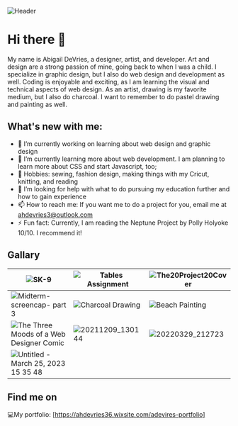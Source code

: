 
![Header](https://github.com/ahdevries21/ahdevries21/assets/145778459/24bdf054-b18a-48d6-a52d-1d0d2808443a)

# Hi there 👋

My name is Abigail DeVries, a designer, artist, and developer. Art and design are a strong passion of mine, going back to when I was a child. I specialize in graphic design, but I also do web design and development as well. Coding is enjoyable and exciting, as I am learning the visual and technical aspects of web design. As an artist, drawing is my favorite medium, but I also do charcoal. I want to remember to do pastel drawing and painting as well.

## What's new with me:

- 🔭 I’m currently working on learning about web design and graphic design
- 🌱 I’m currently learning more about web development. I am planning to learn more about CSS and start Javascript, too;
- 🎨 Hobbies: sewing, fashion design, making things with my Cricut, knitting, and reading
- 🤔 I’m looking for help with what to do pursuing my education further and how to gain experience
- 📫 How to reach me: If you want me to do a project for you, email me at ahdevries3@outlook.com
- ⚡ Fun fact: Currently, I am reading the Neptune Project by Polly Holyoke 10/10. I recommend it!

## Gallary

|  ![SK-9](https://github.com/ahdevries21/ahdevries21/assets/145778459/f5a66978-a7bd-4e43-ba91-4afdcad9016e) | ![Tables Assignment](https://github.com/ahdevries21/ahdevries21/assets/145778459/79049c05-5551-4b47-88ac-c9266d125c4f) | ![The20Project20Cover](https://github.com/ahdevries21/ahdevries21/assets/145778459/1169af8e-217d-4cac-a76e-7441ed500a3d)
| ---------- | ---------- | ---------- | 
| ![Midterm-screencap- part 3](https://github.com/ahdevries21/ahdevries21/assets/145778459/728433f2-e750-447f-95e1-07f6d2d7c02b) | ![Charcoal Drawing](https://github.com/ahdevries21/ahdevries21/assets/145778459/99e9efe7-c347-42cc-a80e-efbbf425c97d)  |  ![Beach Painting](https://github.com/ahdevries21/ahdevries21/assets/145778459/ce061dcf-4ebc-4882-8e7e-c3c1bd3a866b)  |
| ![The Three Moods of a Web Designer Comic](https://github.com/ahdevries21/ahdevries21/assets/145778459/34f76d5f-ee62-4e16-b4a9-983ffcff79e0) |![20211209_130144](https://github.com/ahdevries21/ahdevries21/assets/145778459/4569938b-f76b-4c7a-94dc-307514e3f982) | ![20220329_212723](https://github.com/ahdevries21/ahdevries21/assets/145778459/261c80df-b91c-4578-99ca-09bed7f30df5) | 
| ![Untitled - ‎March‎ ‎25‎, ‎2023 ‎15‎ ‎35‎ ‎48](https://github.com/ahdevries21/ahdevries21/assets/145778459/23fe3043-724f-4374-94a6-cdcb49e5a8bf)| 

## Find me on
💻My portfolio: [https://ahdevries36.wixsite.com/adevires-portfolio]


